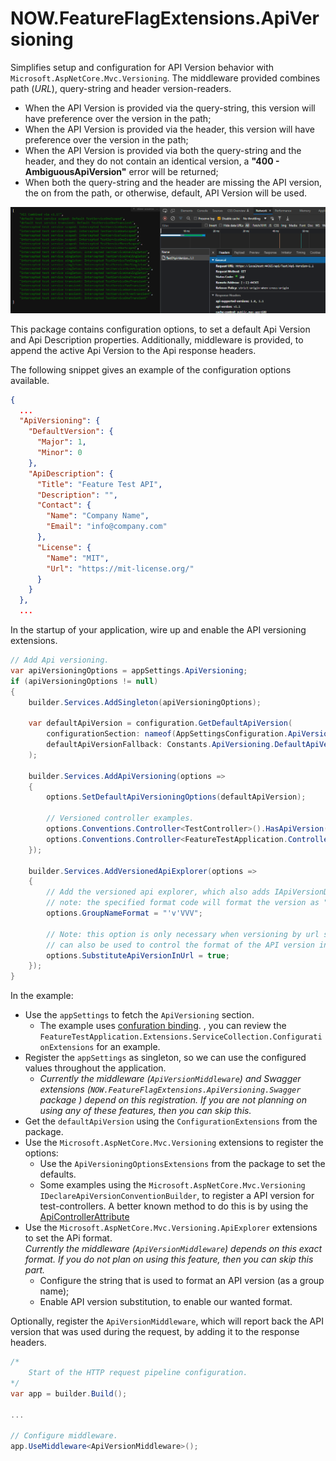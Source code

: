 # NOW.FeatureFlagExtensions.ApiVersioning

Simplifies setup and configuration for API Version behavior with `Microsoft.AspNetCore.Mvc.Versioning`. The middleware provided combines
path (_URL_), query-string and header version-readers.
- When the API Version is provided via the query-string, this version will have preference over the version in the path;
- When the API Version is provided via the header, this version will have preference over the version in the path;
- When the API Version is provided via both the query-string and the header, and they do not contain an identical version, a
  **"400 - AmbiguousApiVersion"** error will be returned;
- When both the query-string and the header are missing the API version, the on from the path, or otherwise, default, API Version will
  be used.

![Swagger doc with version fields](docs/ApiVersioning.png)

This package contains configuration options, to set a default Api Version and Api Description properties. Additionally, middleware is 
provided, to append the active Api Version to the Api response headers.

The following snippet gives an example of the configuration options available.

```json
{
  ...
  "ApiVersioning": {
    "DefaultVersion": {
      "Major": 1,
      "Minor": 0
    },
    "ApiDescription": {
      "Title": "Feature Test API",
      "Description": "",
      "Contact": {
        "Name": "Company Name",
        "Email": "info@company.com"
      },
      "License": {
        "Name": "MIT",
        "Url": "https://mit-license.org/"
      }
    }
  },
  ...
```

In the startup of your application, wire up and enable the API versioning extensions.

```csharp
// Add Api versioning.
var apiVersioningOptions = appSettings.ApiVersioning;
if (apiVersioningOptions != null)
{
    builder.Services.AddSingleton(apiVersioningOptions);

    var defaultApiVersion = configuration.GetDefaultApiVersion(
        configurationSection: nameof(AppSettingsConfiguration.ApiVersioning),
        defaultApiVersionFallback: Constants.ApiVersioning.DefaultApiVersion
    );

    builder.Services.AddApiVersioning(options =>
    {
        options.SetDefaultApiVersioningOptions(defaultApiVersion);
        
        // Versioned controller examples.
        options.Conventions.Controller<TestController>().HasApiVersion(defaultApiVersion);
        options.Conventions.Controller<FeatureTestApplication.Controllers.v1_1.TestController>().HasApiVersion(new ApiVersion(1, 1));
    });

    builder.Services.AddVersionedApiExplorer(options =>
    {
        // Add the versioned api explorer, which also adds IApiVersionDescriptionProvider service
        // note: the specified format code will format the version as "'v'major[.minor][-status]".
        options.GroupNameFormat = "'v'VVV";

        // Note: this option is only necessary when versioning by url segment. the SubstitutionFormat
        // can also be used to control the format of the API version in route templates.
        options.SubstituteApiVersionInUrl = true;
    });
}
```

In the example:
- Use the `appSettings` to fetch the `ApiVersioning` section.
  - The example uses [confuration binding](https://docs.microsoft.com/en-us/dotnet/api/microsoft.extensions.configuration.configurationbinder.bind?view=dotnet-plat-ext-6.0).
    , you can review the `FeatureTestApplication.Extensions.ServiceCollection.ConfigurationExtensions` for an example.
- Register the `appSettings` as singleton, so we can use the configured values throughout the application.
  - _Currently the middleware (`ApiVersionMiddleware`) and Swagger extensions (`NOW.FeatureFlagExtensions.ApiVersioning.Swagger` package )
    depend on this registration. If you are not planning on using any of these features, then you can skip this._
- Get the `defaultApiVersion` using the `ConfigurationExtensions` from the package.
- Use the `Microsoft.AspNetCore.Mvc.Versioning` extensions to register the options:
  - Use the `ApiVersioningOptionsExtensions` from the package to set the defaults.
  - Some examples using the `Microsoft.AspNetCore.Mvc.Versioning` `IDeclareApiVersionConventionBuilder`, to register a API version
    for test-controllers. A better known method to do this is by using the [ApiControllerAttribute](https://docs.microsoft.com/en-us/dotnet/api/microsoft.aspnetcore.mvc.apicontrollerattribute?view=aspnetcore-6.0)
- Use the `Microsoft.AspNetCore.Mvc.Versioning.ApiExplorer` extensions to set the APi format.<br>
  _Currently the middleware (`ApiVersionMiddleware`) depends on this exact format. If you do not plan on using this feature, then you can 
  skip this part._
  - Configure the string that is used to format an API version (as a group name);
  - Enable API version substitution, to enable our wanted format.

Optionally, register the `ApiVersionMiddleware`, which will report back the API version that was used during the request, by adding it to
the response headers.

```csharp
/*
    Start of the HTTP request pipeline configuration.
*/
var app = builder.Build();

...

// Configure middleware.
app.UseMiddleware<ApiVersionMiddleware>();
```
